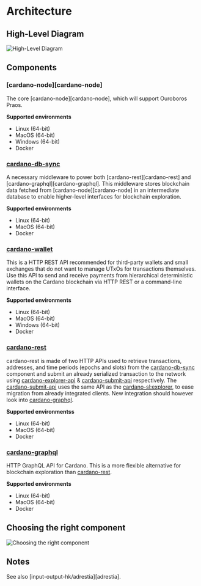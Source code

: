Architecture
============

## High-Level Diagram

![High-Level Diagram](high-level-diagram.svg)

## Components

### [cardano-node][cardano-node]

The core [cardano-node][cardano-node], which will support Ouroboros Praos.

**Supported environments**
-   Linux (64-bit)
-   MacOS (64-bit)
-   Windows (64-bit)
-   Docker

### [cardano-db-sync](https://github.com/input-output-hk/cardano-db-sync)

A necessary middleware to power both [cardano-rest][cardano-rest] and [cardano-graphql][cardano-graphql]. This middleware stores blockchain data fetched from [cardano-node][cardano-node] in an intermediate database to enable higher-level interfaces for blockchain exploration.

**Supported environments**
-   Linux (64-bit)
-   MacOS (64-bit)
-   Docker

### [cardano-wallet](https://github.com/input-output-hk/cardano-wallet)

This is a HTTP REST API recommended for third-party wallets and small exchanges that do not want to manage UTxOs for transactions themselves. Use this API to send and receive payments from hierarchical deterministic wallets on the Cardano blockchain via HTTP REST or a command-line interface.

**Supported environments**
-   Linux (64-bit)
-   MacOS (64-bit)
-   Windows (64-bit)
-   Docker

### [cardano-rest](https://github.com/input-output-hk/cardano-rest)

cardano-rest is made of two HTTP APIs used to retrieve transactions, addresses, and time periods (epochs and slots) from the [cardano-db-sync](https://github.com/input-output-hk/cardano-db-sync) component and submit an already serialized transaction to the network using [cardano-explorer-api](https://github.com/input-output-hk/cardano-rest) & [cardano-submit-api](https://github.com/input-output-hk/cardano-rest) respectively. The [cardano-submit-api](https://github.com/input-output-hk/cardano-rest) uses the same API as the [cardano-sl:explorer](https://cardanodocs.com/technical/explorer/api/), to ease migration from already integrated clients. New integration should however look into [cardano-graphql](https://github.com/input-output-hk/cardano-graphql).

**Supported environmentss**
-   Linux (64-bit)
-   MacOS (64-bit)
-   Docker

### [cardano-graphql](https://github.com/input-output-hk/cardano-graphql)

HTTP GraphQL API for Cardano. This is a more flexible alternative for blockchain exploration than [cardano-rest](https://github.com/input-output-hk/cardano-rest).

**Supported environments**
-   Linux (64-bit)
-   MacOS (64-bit)
-   Docker

## Choosing the right component

![Choosing the right component](choosing-the-right-component.png)

## Notes

See also [input-output-hk/adrestia][adrestia].
